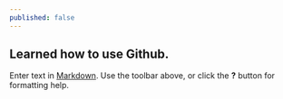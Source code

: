 ```yaml
---
published: false
---
```


## Learned how to use Github.

Enter text in [Markdown](http://daringfireball.net/projects/markdown/). Use the toolbar above, or click the **?** button for formatting help.
